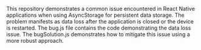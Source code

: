 This repository demonstrates a common issue encountered in React Native applications when using AsyncStorage for persistent data storage. The problem manifests as data loss after the application is closed or the device is restarted. The bug.js file contains the code demonstrating the data loss issue. The bugSolution.js demonstrates how to mitigate this issue using a more robust approach.